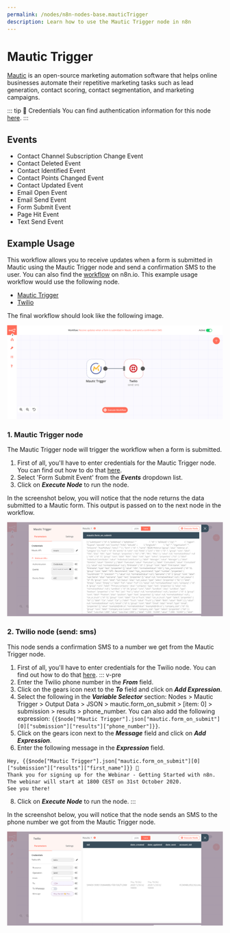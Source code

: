 ```yaml
---
permalink: /nodes/n8n-nodes-base.mauticTrigger
description: Learn how to use the Mautic Trigger node in n8n
---
```


# Mautic Trigger

[Mautic](https://www.mautic.org/) is an open-source marketing automation software that helps online businesses automate their repetitive marketing tasks such as lead generation, contact scoring, contact segmentation, and marketing campaigns.

::: tip 🔑 Credentials
You can find authentication information for this node [here](../../../credentials/Mautic/README.md).
:::

## Events

- Contact Channel Subscription Change Event
- Contact Deleted Event
- Contact Identified Event
- Contact Points Changed Event
- Contact Updated Event
- Email Open Event
- Email Send Event
- Form Submit Event
- Page Hit Event
- Text Send Event

## Example Usage

This workflow allows you to receive updates when a form is submitted in Mautic using the Mautic Trigger node and send a confirmation SMS to the user. You can also find the [workflow](https://n8n.io/workflows/721) on n8n.io. This example usage workflow would use the following node.
- [Mautic Trigger]()
- [Twilio](../../nodes/Twilio/README.md)

The final workflow should look like the following image.

![A workflow with the Mautic Trigger node](./workflow.png)

### 1. Mautic Trigger node

The Mautic Trigger node will trigger the workflow when a form is submitted.

1. First of all, you'll have to enter credentials for the Mautic Trigger node. You can find out how to do that [here](../../../credentials/Mautic/README.md).
2. Select 'Form Submit Event' from the ***Events*** dropdown list.
3. Click on ***Execute Node*** to run the node.

In the screenshot below, you will notice that the node returns the data submitted to a Mautic form. This output is passed on to the next node in the workflow.

![Using the Mautic Trigger node to trigger the workflow](./MauticTrigger_node.png)

### 2. Twilio node (send: sms)

This node sends a confirmation SMS to a number we get from the Mautic Trigger node.

1. First of all, you'll have to enter credentials for the Twilio node. You can find out how to do that [here](../../../credentials/Twilio/README.md).
::: v-pre
3. Enter the Twilio phone number in the ***From*** field.
4. Click on the gears icon next to the ***To*** field and click on ***Add Expression***.
5. Select the following in the ***Variable Selector*** section: Nodes > Mautic Trigger > Output Data > JSON > mautic.form_on_submit > [item: 0] > submission > results > phone_number. You can also add the following expression: `{{$node["Mautic Trigger"].json["mautic.form_on_submit"][0]["submission"]["results"]["phone_number"]}}`.
6. Click on the gears icon next to the ***Message*** field and click on ***Add Expression***.
7. Enter the following message in the ***Expression*** field.
```
Hey, {{$node["Mautic Trigger"].json["mautic.form_on_submit"][0]["submission"]["results"]["first_name"]}} 👋
Thank you for signing up for the Webinar - Getting Started with n8n. The webinar will start at 1800 CEST on 31st October 2020.
See you there!
``` 
8. Click on ***Execute Node*** to run the node.
:::

In the screenshot below, you will notice that the node sends an SMS to the phone number we got from the Mautic Trigger node.

![Using the Twilio node to send an SMS](./Twilio_node.png)
